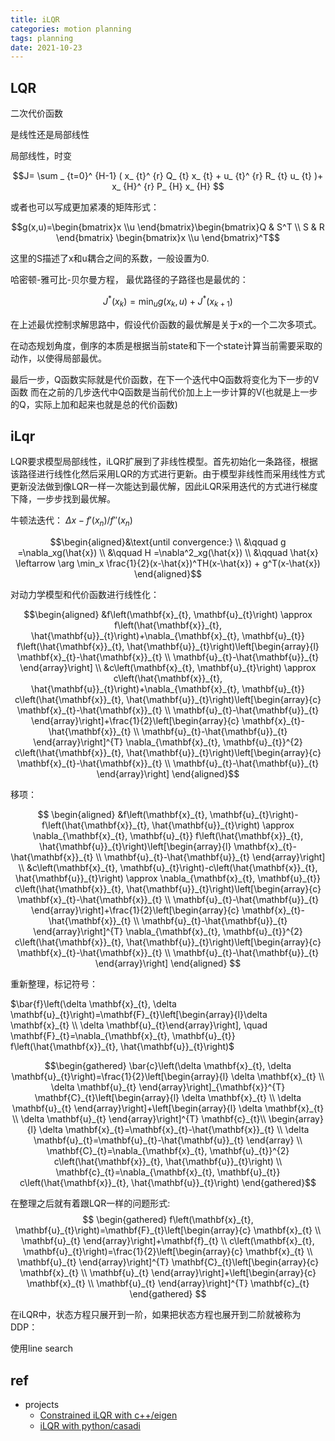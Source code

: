 ```yaml
---
title: iLQR
categories: motion planning
tags: planning
date: 2021-10-23
---
```


## LQR

二次代价函数

是线性还是局部线性

局部线性，时变

$$J= \sum _ {t=0}^ {H-1}  (  x_ {t}^ {r}  Q_ {t}  x_ {t}  +  u_ {t}^ {r}  R_ {t}  u_ {t}  )+  x_ {H}^ {r}  P_ {H}  x_ {H} 
$$

或者也可以写成更加紧凑的矩阵形式：

$$g(x,u)=\begin{bmatrix}x \\u \end{bmatrix}\begin{bmatrix}Q & S^T \\ S & R \end{bmatrix} \begin{bmatrix}x \\u \end{bmatrix}^T$$

这里的S描述了x和u耦合之间的系数，一般设置为0.

哈密顿-雅可比-贝尔曼方程， 最优路径的子路径也是最优的：

$$J^*(x_k)=\min_u g(x_k,u) + J^*(x_{k+1})$$

在上述最优控制求解思路中，假设代价函数的最优解是关于x的一个二次多项式。


在动态规划角度，倒序的本质是根据当前state和下一个state计算当前需要采取的动作，以使得局部最优。

最后一步，Q函数实际就是代价函数，在下一个迭代中Q函数将变化为下一步的V函数
而在之前的几步迭代中Q函数是当前代价加上上一步计算的V(也就是上一步的Q，实际上加和起来也就是总的代价函数)


## iLqr

LQR要求模型局部线性，iLQR扩展到了非线性模型。首先初始化一条路径，根据该路径进行线性化然后采用LQR的方式进行更新。由于模型非线性而采用线性方式更新没法做到像LQR一样一次能达到最优解，因此iLQR采用迭代的方式进行梯度下降，一步步找到最优解。

牛顿法迭代： $\Delta x-f'(x_n)/f''(x_n)$

$$\begin{aligned}&\text{until convergence:}   \\
&\qquad g =\nabla_xg(\hat{x})  \\
&\qquad H =\nabla^2_xg(\hat{x})  \\
&\qquad \hat{x} \leftarrow \arg \min_x \frac{1}{2}(x-\hat{x})^TH(x-\hat{x})  + g^T(x-\hat{x})
\end{aligned}$$


对动力学模型和代价函数进行线性化：

$$\begin{aligned}
&f\left(\mathbf{x}_{t}, \mathbf{u}_{t}\right) \approx f\left(\hat{\mathbf{x}}_{t}, \hat{\mathbf{u}}_{t}\right)+\nabla_{\mathbf{x}_{t}, \mathbf{u}_{t}} f\left(\hat{\mathbf{x}}_{t}, \hat{\mathbf{u}}_{t}\right)\left[\begin{array}{l}
\mathbf{x}_{t}-\hat{\mathbf{x}}_{t} \\
\mathbf{u}_{t}-\hat{\mathbf{u}}_{t}
\end{array}\right] \\
&c\left(\mathbf{x}_{t}, \mathbf{u}_{t}\right) \approx c\left(\hat{\mathbf{x}}_{t}, \hat{\mathbf{u}}_{t}\right)+\nabla_{\mathbf{x}_{t}, \mathbf{u}_{t}} c\left(\hat{\mathbf{x}}_{t}, \hat{\mathbf{u}}_{t}\right)\left[\begin{array}{c}
\mathbf{x}_{t}-\hat{\mathbf{x}}_{t} \\
\mathbf{u}_{t}-\hat{\mathbf{u}}_{t}
\end{array}\right]+\frac{1}{2}\left[\begin{array}{c}
\mathbf{x}_{t}-\hat{\mathbf{x}}_{t} \\
\mathbf{u}_{t}-\hat{\mathbf{u}}_{t}
\end{array}\right]^{T} \nabla_{\mathbf{x}_{t}, \mathbf{u}_{t}}^{2} c\left(\hat{\mathbf{x}}_{t}, \hat{\mathbf{u}}_{t}\right)\left[\begin{array}{c}
\mathbf{x}_{t}-\hat{\mathbf{x}}_{t} \\
\mathbf{u}_{t}-\hat{\mathbf{u}}_{t}
\end{array}\right]
\end{aligned}$$

移项：

$$
\begin{aligned}
&f\left(\mathbf{x}_{t}, \mathbf{u}_{t}\right)-f\left(\hat{\mathbf{x}}_{t}, \hat{\mathbf{u}}_{t}\right) \approx \nabla_{\mathbf{x}_{t}, \mathbf{u}_{t}} f\left(\hat{\mathbf{x}}_{t}, \hat{\mathbf{u}}_{t}\right)\left[\begin{array}{l}
\mathbf{x}_{t}-\hat{\mathbf{x}}_{t} \\
\mathbf{u}_{t}-\hat{\mathbf{u}}_{t}
\end{array}\right] \\
&c\left(\mathbf{x}_{t}, \mathbf{u}_{t}\right)-c\left(\hat{\mathbf{x}}_{t}, \hat{\mathbf{u}}_{t}\right) \approx \nabla_{\mathbf{x}_{t}, \mathbf{u}_{t}} c\left(\hat{\mathbf{x}}_{t}, \hat{\mathbf{u}}_{t}\right)\left[\begin{array}{c}
\mathbf{x}_{t}-\hat{\mathbf{x}}_{t} \\
\mathbf{u}_{t}-\hat{\mathbf{u}}_{t}
\end{array}\right]+\frac{1}{2}\left[\begin{array}{c}
\mathbf{x}_{t}-\hat{\mathbf{x}}_{t} \\
\mathbf{u}_{t}-\hat{\mathbf{u}}_{t}
\end{array}\right]^{T} \nabla_{\mathbf{x}_{t}, \mathbf{u}_{t}}^{2} c\left(\hat{\mathbf{x}}_{t}, \hat{\mathbf{u}}_{t}\right)\left[\begin{array}{c}
\mathbf{x}_{t}-\hat{\mathbf{x}}_{t} \\
\mathbf{u}_{t}-\hat{\mathbf{u}}_{t}
\end{array}\right]
\end{aligned}
$$

重新整理，标记符号：

$\bar{f}\left(\delta \mathbf{x}_{t}, \delta \mathbf{u}_{t}\right)=\mathbf{F}_{t}\left[\begin{array}{l}\delta \mathbf{x}_{t} \\ \delta \mathbf{u}_{t}\end{array}\right], \quad
\mathbf{F}_{t}=\nabla_{\mathbf{x}_{t}, \mathbf{u}_{t}} f\left(\hat{\mathbf{x}}_{t}, \hat{\mathbf{u}}_{t}\right)$

$$\begin{gathered}
\bar{c}\left(\delta \mathbf{x}_{t}, \delta \mathbf{u}_{t}\right)=\frac{1}{2}\left[\begin{array}{l}
\delta \mathbf{x}_{t} \\
\delta \mathbf{u}_{t}
\end{array}\right]_{\mathbf{x}}^{T} \mathbf{C}_{t}\left[\begin{array}{l}
\delta \mathbf{x}_{t} \\
\delta \mathbf{u}_{t}
\end{array}\right]+\left[\begin{array}{l}
\delta \mathbf{x}_{t} \\
\delta \mathbf{u}_{t}
\end{array}\right]^{T} \mathbf{c}_{t}\\
\begin{array}{l}
\delta \mathbf{x}_{t}=\mathbf{x}_{t}-\hat{\mathbf{x}}_{t} \\
\delta \mathbf{u}_{t}=\mathbf{u}_{t}-\hat{\mathbf{u}}_{t}
\end{array}     \\
\mathbf{C}_{t}=\nabla_{\mathbf{x}_{t}, \mathbf{u}_{t}}^{2} c\left(\hat{\mathbf{x}}_{t}, \hat{\mathbf{u}}_{t}\right)    \\
\mathbf{c}_{t}=\nabla_{\mathbf{x}_{t}, \mathbf{u}_{t}} c\left(\hat{\mathbf{x}}_{t}, \hat{\mathbf{u}}_{t}\right)
\end{gathered}$$

在整理之后就有着跟LQR一样的问题形式:
$$
\begin{gathered}
f\left(\mathbf{x}_{t}, \mathbf{u}_{t}\right)=\mathbf{F}_{t}\left[\begin{array}{c}
\mathbf{x}_{t} \\
\mathbf{u}_{t}
\end{array}\right]+\mathbf{f}_{t} \\
c\left(\mathbf{x}_{t}, \mathbf{u}_{t}\right)=\frac{1}{2}\left[\begin{array}{c}
\mathbf{x}_{t} \\
\mathbf{u}_{t}
\end{array}\right]^{T} \mathbf{C}_{t}\left[\begin{array}{c}
\mathbf{x}_{t} \\
\mathbf{u}_{t}
\end{array}\right]+\left[\begin{array}{c}
\mathbf{x}_{t} \\
\mathbf{u}_{t}
\end{array}\right]^{T} \mathbf{c}_{t}
\end{gathered}
$$

在iLQR中，状态方程只展开到一阶，如果把状态方程也展开到二阶就被称为DDP：


使用line search


## ref

- projects
    - [Constrained iLQR with c++/eigen](https://hub.fastgit.org/pparmesh/Constrained_ILQR)
    - [iLQR with python/casadi](https://hub.fastgit.org/ADVRHumanoids/ilqr)